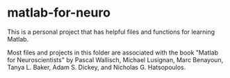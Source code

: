 # matlab-for-neuro
This is a personal project that has helpful files and functions for learning Matlab. 

Most files and projects in this folder are associated with the book "Matlab for Neuroscientists" 
by Pascal Wallisch, Michael Lusignan, Marc Benayoun, Tanya L. Baker, Adam S. Dickey, and Nicholas G. Hatsopoulos.
